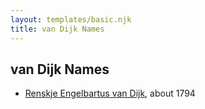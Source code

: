 ```yaml
---
layout: templates/basic.njk
title: van Dijk Names
---
```

## van Dijk Names
- [Renskje Engelbartus van Dijk](/people/3/31673342), about 1794